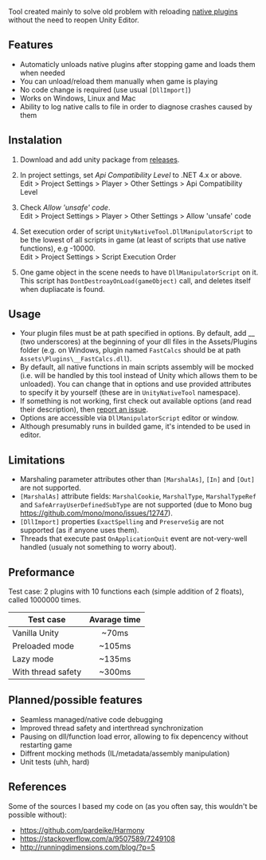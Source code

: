 Tool created mainly to solve old problem with reloading [native plugins](https://docs.unity3d.com/Manual/NativePlugins.html) without the need to reopen Unity Editor.

## Features
- Automaticly unloads native plugins after stopping game and loads them when needed
- You can unload/reload them manually when game is playing
- No code change is required (use usual `[DllImport]`)
- Works on Windows, Linux and Mac
- Ability to log native calls to file in order to diagnose crashes caused by them

## Instalation
1. Download and add unity package from [releases](https://github.com/MCpiroman/UnityNativeTool/releases).

2. In project settings, set _Api Compatibility Level_ to .NET 4.x or above.  
   Edit > Project Settings > Player > Other Settings > Api Compatibility Level
   
3. Check _Allow 'unsafe' code_.  
   Edit > Project Settings > Player > Other Settings > Allow 'unsafe' code

4. Set execution order of script `UnityNativeTool.DllManipulatorScript` to be the lowest of all scripts in game (at least of scripts that use native functions), e.g -10000.  
   Edit > Project Settings > Script Execution Order

5. One game object in the scene needs to have `DllManipulatorScript` on it. This script has `DontDestroayOnLoad(gameObject)` call, and deletes itself when dupliacate is found.

## Usage
- Your plugin files must be at path specified in options. By default, add __ (two underscores) at the beginning of your dll files in the Assets/Plugins folder (e.g. on Windows, plugin named `FastCalcs` should be at path `Assets\Plugins\__FastCalcs.dll`).
- By default, all native functions in main scripts assembly will be mocked (i.e. will be handled by this tool instead of Unity which allows them to be unloaded). You can change that in options and use provided attributes to specify it by yourself (these are in `UnityNativeTool`  namespace).
- If something is not working, first check out available options (and read their description), then [report an issue](https://github.com/mcpiroman/UnityNativeTool/issues/new).
- Options are accessible via `DllManipulatorScript` editor or window.
- Although presumably runs in builded game, it's intended to be used in editor.

## Limitations
- Marshaling parameter attributes other than `[MarshalAs]`, `[In]` and `[Out]` are not supported.
- `[MarshalAs]` attribute fields: `MarshalCookie`, `MarshalType`, `MarshalTypeRef` and `SafeArrayUserDefinedSubType` are not supported (due to Mono bug https://github.com/mono/mono/issues/12747).
- `[DllImport]` properties `ExactSpelling` and `PreserveSig` are not supported (as if anyone uses them).
- Threads that execute past `OnApplicationQuit` event are not-very-well handled (usualy not something to worry about).

## Preformance
Test case: 2 plugins with 10 functions each (simple addition of 2 floats), called 1000000 times.

| Test case | Avarage time |
| --- |:---:|
| Vanilla Unity | ~70ms |
| Preloaded mode | ~105ms |
| Lazy mode | ~135ms |
| With thread safety | ~300ms |

## Planned/possible features
- Seamless managed/native code debugging
- Improved thread safety and interthread synchronization
- Pausing on dll/function load error, allowing to fix depencency without restarting game
- Diffrent mocking methods (IL/metadata/assembly manipulation)
- Unit tests (uhh, hard)

## References
Some of the sources I based my code on (as you often say, this wouldn't be possible without):
- https://github.com/pardeike/Harmony
- https://stackoverflow.com/a/9507589/7249108
- http://runningdimensions.com/blog/?p=5
